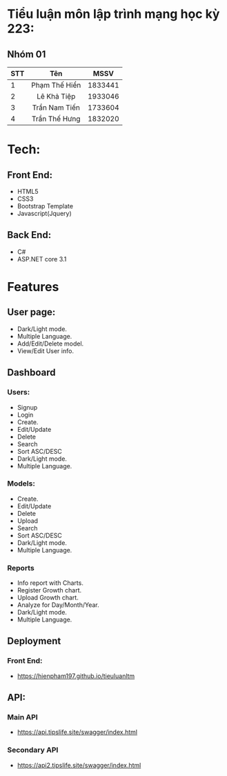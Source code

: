 # Tiểu luận môn lập trình mạng học kỳ 223:
## Nhóm 01
| STT |        Tên         |   MSSV    |
| :-- | :----------------: | :-------: |
|  1  |   Phạm Thế Hiển    | 1833441   |
|  2  |     Lê Khả Tiệp    | 1933046   |
|  3  |   Trần Nam Tiến    | 1733604   |
|  4  |   Trần Thế Hưng    | 1832020   |
# Tech:
## Front End:
- HTML5
- CSS3
- Bootstrap Template
- Javascript(Jquery)
## Back End:
- C#
- ASP.NET core 3.1
# Features
## User page:
- Dark/Light mode.
- Multiple Language.
- Add/Edit/Delete model.
- View/Edit User info.
## Dashboard
### Users:
- Signup
- Login
- Create.
- Edit/Update
- Delete
- Search
- Sort ASC/DESC
- Dark/Light mode.
- Multiple Language.
### Models:
- Create.
- Edit/Update
- Delete
- Upload
- Search
- Sort ASC/DESC
- Dark/Light mode.
- Multiple Language.
### Reports
- Info report with Charts.
- Register Growth chart.
- Upload Growth chart.
- Analyze for Day/Month/Year.
- Dark/Light mode.
- Multiple Language.
## Deployment
### Front End:
- https://hienpham197.github.io/tieuluanltm
## API:
### Main API
- https://api.tipslife.site/swagger/index.html
### Secondary API
- https://api2.tipslife.site/swagger/index.html
